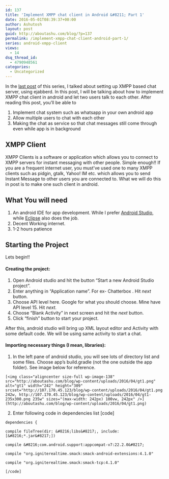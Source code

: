 ```yaml
---
id: 137
title: 'Implement XMPP chat client in Android &#8211; Part 1'
date: 2016-05-01T08:39:37+00:00
author: Ashutosh
layout: post
guid: http://aboutashu.com/blog/?p=137
permalink: /implement-xmpp-chat-client-android-part-1/
series: android-xmpp-client
views:
  - 14
dsq_thread_id:
  - 4790948561
categories:
  - Uncategorized
---
```

In the [last post](http://aboutashu.com/blog/xmpp-chat-server/) of this series, I talked about setting up XMPP based chat server, using ejabberd. In this post, I will be talking about how to implement XMPP chat client in android and let two users talk to each other. After reading this post, you&#8217;ll be able to

  1. Implement chat system such as whatsapp in your own android app
  2. Allow multiple users to chat with each other
  3. Making the chat as service so that chat messages still come through even while app is in background

## XMPP Client

XMPP Clients is a software or application which allows you to connect to XMPP servers for instant messaging with other people. Simple enough!! If you are a frequent internet user, you must&#8217;ve used one to many XMPP clients such as pidgin, gtalk, Yahoo! IM etc. which allows you to send Instant Message to other users you are connected to. What we will do this in post is to make one such client in android.

## What You will need

  1. An android IDE for app development. While I prefer [Android Studio](http://developer.android.com/sdk/index.html), while [Eclipse](https://eclipse.org/) also does the job.
  2. Decent Working internet.
  3. 1-2 hours patience

## Starting the Project

Lets begin!!

#### Creating the project:

  1. Open Android studio and hit the button &#8220;Start a new Android Studio project&#8221;.
  2. Enter anything in &#8220;Application name&#8221;. For ex- Chatterbox . Hit _next_ button.
  3. Choose API level here. Google for what you should choose. Mine have API level 15. Hit _next._
  4. Choose &#8220;Blank Activity&#8221; in next screen and hit the _next_ button.
  5. Click &#8220;finish&#8221; button to start your project.

After this, android studio will bring up XML layout editor and Activity with some default code. We will be using same activity to start a chat.

#### Importing necessary things (I mean, libraries):

  1. In the left pane of android studio, you will see lots of directory list and some files. Choose app&#8217;s build.gradle (not the one outside the app folder). See image below for reference.
  
    [<img class="aligncenter size-full wp-image-138" src="http://aboutashu.com/blog/wp-content/uploads/2016/04/gt1.png" alt="gt1" width="242" height="309" srcset="http://107.170.45.123/blog/wp-content/uploads/2016/04/gt1.png 242w, http://107.170.45.123/blog/wp-content/uploads/2016/04/gt1-235x300.png 235w" sizes="(max-width: 242px) 100vw, 242px" />](http://aboutashu.com/blog/wp-content/uploads/2016/04/gt1.png)
  2. Enter following code in dependencies list 
    [code]
  
    dependencies {
  
    compile fileTree(dir: &#8216;libs&#8217;, include: [&#8216;*.jar&#8217;])
  
    compile &#8216;com.android.support:appcompat-v7:22.2.0&#8217;
  
    compile "org.igniterealtime.smack:smack-android-extensions:4.1.0"
  
    compile "org.igniterealtime.smack:smack-tcp:4.1.0"
  
    [/code]